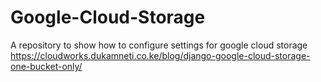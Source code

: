 # Google-Cloud-Storage
A repository to show how to configure settings for google cloud storage
https://cloudworks.dukamneti.co.ke/blog/django-google-cloud-storage-one-bucket-only/
